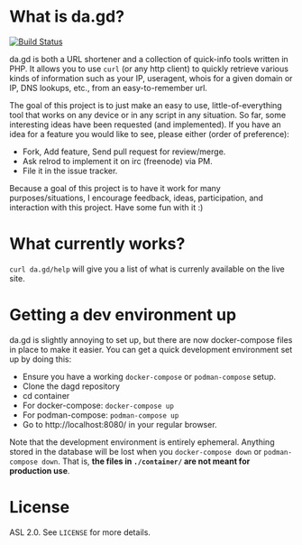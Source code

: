 What is da.gd?
==============

[![Build Status](https://secure.travis-ci.org/dagd/dagd.png?branch=master)](http://travis-ci.org/dagd/dagd)

da.gd is both a URL shortener and a collection of quick-info tools written in PHP. It allows you to use `curl` (or any http client) to quickly retrieve various kinds of information such as your IP, useragent, whois for a given domain or IP, DNS lookups, etc., from an easy-to-remember url.

The goal of this project is to just make an easy to use, little-of-everything tool that works on any device or in any script in any situation. So far, some interesting ideas have been requested (and implemented). If you have an idea for a feature you would like to see, please either (order of preference):

- Fork, Add feature, Send pull request for review/merge.
- Ask relrod to implement it on irc (freenode) via PM.
- File it in the issue tracker.

Because a goal of this project is to have it work for many purposes/situations, I encourage feedback, ideas, participation, and interaction with this project. Have some fun with it :)

What currently works?
=====================

`curl da.gd/help` will give you a list of what is currenly available
on the live site.

Getting a dev environment up
============================

da.gd is slightly annoying to set up, but there are now docker-compose files in place to make it easier.
You can get a quick development environment set up by doing this:

* Ensure you have a working `docker-compose` or `podman-compose` setup.
* Clone the dagd repository
* cd container
* For docker-compose: `docker-compose up`
* For podman-compose: `podman-compose up`
* Go to http://localhost:8080/ in your regular browser.

Note that the development environment is entirely ephemeral. Anything stored in the database will be lost when you `docker-compose down` or `podman-compose down`.
That is, **the files in `./container/` are not meant for production use**.

License
=======

ASL 2.0. See `LICENSE` for more details.
